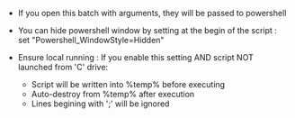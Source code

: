 - If you open this batch with arguments, they will be passed to powershell

- You can hide powershell window by setting at the begin of the script : set "Powershell_WindowStyle=Hidden"

- Ensure local running :
  If you enable this setting AND script NOT launched from 'C' drive:
  - Script will be written into %temp% before executing
  - Auto-destroy from %temp% after execution
  - Lines begining with ';' will be ignored
